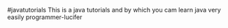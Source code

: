 #javatutorials
This is a java tutorials and by which you cam learn java very easily
programmer-lucifer
